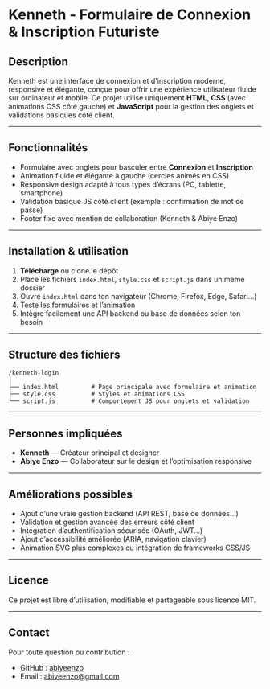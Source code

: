 # Kenneth - Formulaire de Connexion & Inscription Futuriste

## Description

Kenneth est une interface de connexion et d'inscription moderne, responsive et élégante, conçue pour offrir une expérience utilisateur fluide sur ordinateur et mobile.
Ce projet utilise uniquement **HTML**, **CSS** (avec animations CSS côté gauche) et **JavaScript** pour la gestion des onglets et validations basiques côté client.

---

## Fonctionnalités

* Formulaire avec onglets pour basculer entre **Connexion** et **Inscription**
* Animation fluide et élégante à gauche (cercles animés en CSS)
* Responsive design adapté à tous types d’écrans (PC, tablette, smartphone)
* Validation basique JS côté client (exemple : confirmation de mot de passe)
* Footer fixe avec mention de collaboration (Kenneth & Abiye Enzo)

---

## Installation & utilisation

1. **Télécharge** ou clone le dépôt
2. Place les fichiers `index.html`, `style.css` et `script.js` dans un même dossier
3. Ouvre `index.html` dans ton navigateur (Chrome, Firefox, Edge, Safari...)
4. Teste les formulaires et l’animation
5. Intègre facilement une API backend ou base de données selon ton besoin

---

## Structure des fichiers

```
/kenneth-login
│
├── index.html         # Page principale avec formulaire et animation
├── style.css          # Styles et animations CSS
└── script.js          # Comportement JS pour onglets et validation
```

---

## Personnes impliquées

* **Kenneth** — Créateur principal et designer
* **Abiye Enzo** — Collaborateur sur le design et l’optimisation responsive

---

## Améliorations possibles

* Ajout d’une vraie gestion backend (API REST, base de données...)
* Validation et gestion avancée des erreurs côté client
* Intégration d’authentification sécurisée (OAuth, JWT...)
* Ajout d’accessibilité améliorée (ARIA, navigation clavier)
* Animation SVG plus complexes ou intégration de frameworks CSS/JS

---

## Licence

Ce projet est libre d’utilisation, modifiable et partageable sous licence MIT.

---

## Contact

Pour toute question ou contribution :

* GitHub : [abiyeenzo](https://github.com/abiyeenzo)
* Email : abiyeenzo@gmail.com
